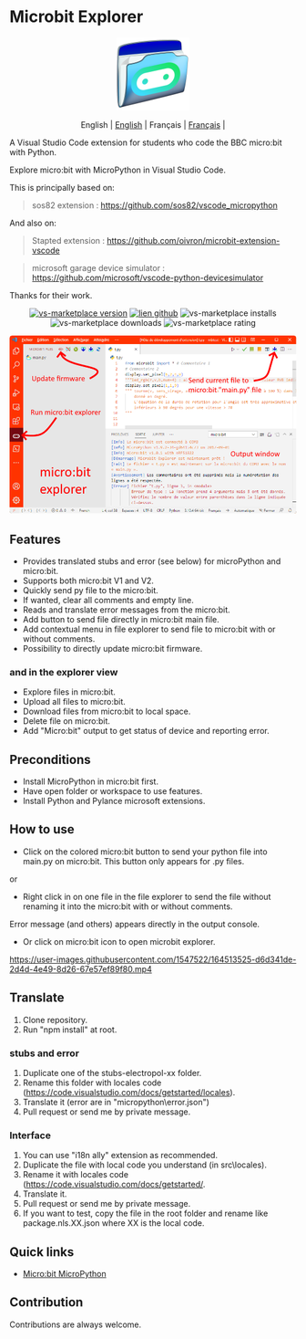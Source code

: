 # Microbit Explorer
<p align="center">
<img src="image/microbit-explorer.png" alt="Explorer file on Micro:bit!">
</p>
<p align="center">
  <span>English</span> |
  <a href="./">English</a> |
  <span>Français</span> |  
  <a href="./lang/french">Français</a> |
  
</p>
A Visual Studio Code extension for students who code the BBC micro:bit with Python. 

Explore micro:bit with MicroPython in Visual Studio Code.

This is principally based on:
> sos82 extension : https://github.com/sos82/vscode_micropython

And also on:
> Stapted extension : https://github.com/oivron/microbit-extension-vscode

> microsoft garage device simulator : https://github.com/microsoft/vscode-python-devicesimulator

Thanks for their work.
<p align="center">
<a href="https://marketplace.visualstudio.com/items?itemName=electropol-fr.microbit-explorer"><img src="https://badgen.net/vs-marketplace/v/electropol-fr.microbit-explorer?icon=visualstudio" alt="vs-marketplace version"></a>
<a href="https://github.com/FrankSAURET/microbit-explorer"><img src="https://img.shields.io/github/last-commit/FrankSAURET/microbit-explorer?logo=GitHub&style=plastic" alt="lien github"></a>
<img src="https://badgen.net/vs-marketplace/i/electropol-fr.microbit-explorer" alt="vs-marketplace installs">
<img src="https://badgen.net/vs-marketplace/d/electropol-fr.microbit-explorer?color=cyan" alt="vs-marketplace downloads">
<img src="https://badgen.net/vs-marketplace/rating/electropol-fr.microbit-explorer" alt="vs-marketplace rating">
</p>

![Explorer file on Micro:bit!](image/first_view.png "Explorer file on Micro:bit")


## Features
* Provides translated stubs and error (see below) for microPython and micro:bit.
* Supports both micro:bit V1 and V2.
* Quickly send py file to the micro:bit.
* If wanted, clear all comments and empty line.
* Reads and translate error messages from the micro:bit.
* Add button to send file directly in  micro:bit main file.
* Add contextual menu in file explorer to send file to micro:bit with or without comments.
* Possibility to directly update micro:bit firmware.
### and in the explorer view
* Explore files in micro:bit.
* Upload all files to micro:bit.
* Download files from micro:bit to local space.
* Delete file on micro:bit.
* Add "Micro:bit" output to get status of device and reporting error.

## Preconditions
* Install MicroPython in micro:bit first. 
* Have open folder or workspace to use features.
* Install Python and Pylance microsoft extensions.

## How to use

* Click on the colored micro:bit button to send your python file into main.py on micro:bit. This button only appears for .py files.

or
* Right click in on one file in the file explorer to send the file without renaming it into the micro:bit with or without comments.

Error message (and others) appears directly in the output console.

* Or click on micro:bit icon to open microbit explorer.

https://user-images.githubusercontent.com/1547522/164513525-d6d341de-2d4d-4e49-8d26-67e57ef89f80.mp4

## Translate 
1. Clone repository.
1. Run "npm install" at root.
### stubs and error

1. Duplicate one of the stubs-electropol-xx folder.
1. Rename this folder with locales code (https://code.visualstudio.com/docs/getstarted/locales).
1. Translate it (error are in "micropython\error.json")
1. Pull request or send me by private message.
### Interface
1. You can use "i18n ally" extension as recommended.
1. Duplicate the file with local code you understand (in src\locales).
1. Rename it with locales code (https://code.visualstudio.com/docs/getstarted/.
1. Translate it.
1. Pull request or send me by private message.
1. If you want to test, copy the file in the root folder and rename like package.nls.XX.json where XX is the local code.
## Quick links

* [Micro:bit MicroPython](https://microbit-micropython.readthedocs.io/en/v2-docs) 

## Contribution
Contributions are always welcome.
